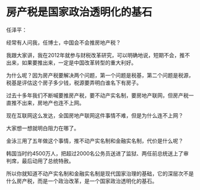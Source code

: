 # 房产税是国家政治透明化的基石

任泽平：

经常有人问我，任博士，中国会不会推房地产税？

我跟大家讲，我在2012年就参与财税改革研究，可以明确地说，短期不会，推不出来，如果要推出来，一定是中国改革转型的重大利好。

为什么呢？因为房产税要解决两个问题，第一个问题是税基，第二个问题是税源，税基是评估这个房子多少钱，税源要弄明白谁名下有房子。

过去十多年我们不断喊要推房产税，要不动产实名制，要房地产联网，但房产税一直推不出来，房地产也连不上网。

现在互联网这么发达，全国房地产联网这件事情不难，但是为什么连不上网？

大家想一想就明白阻力在哪了。

金泳三用了五年做这个事情，推不动产实名制和金融实名制，代价是什么呢？

韩国当时约4500万人，把超过2000名公务员送进了监狱、两任前总统送上了审判席，最后动用了总统特赦。

所以你就知道不动产实名制和金融实名制是现代国家治理的基础，它的深层次不是什么房产税，而是一个政治改革，是一个国家政治透明化的基石。